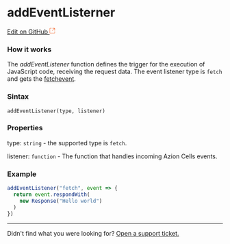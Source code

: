 # add**EventListerner**

[Edit on GitHub <svg width="14" height="14" xmlns="http://www.w3.org/2000/svg"><g fill="none" stroke="#F3652B"><path d="M4.81.71H.672v11.43H12.1V8.001" stroke-width=".8"/><path d="M6.87.786h5.155V5.94M6.31 6.5L12.026.786"/></g></svg>](https://github.com/aziontech/docs_en/edit/master/edge-functions/runtime-apis/javascript/add-event-listener/index.md)

### How it works

The _addEventListener_ function defines the trigger for the execution of JavaScript code, receiving the request data. The event listener type is `fetch` and gets the [fetchevent](https://www.azion.com/pt-br/documentacao/produtos/edge-functions/runtime-apis/javascript/fetch-event/).

### Sintax

`addEventListener(type, listener)`

### Properties

type: `string` - the supported type is `fetch`.

listener: `function` - The function that handles incoming Azion Cells events. 

### Example

~~~javascript
addEventListener("fetch", event => {
  return event.respondWith(
    new Response("Hello world")
  )
})
~~~



---

Didn't find what you were looking for? [Open a support ticket.](https://tickets.azion.com/)
